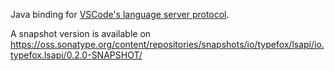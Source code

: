Java binding for [VSCode's language server protocol](https://github.com/Microsoft/vscode-languageserver-protocol).

A snapshot version is available on 
https://oss.sonatype.org/content/repositories/snapshots/io/typefox/lsapi/io.typefox.lsapi/0.2.0-SNAPSHOT/
